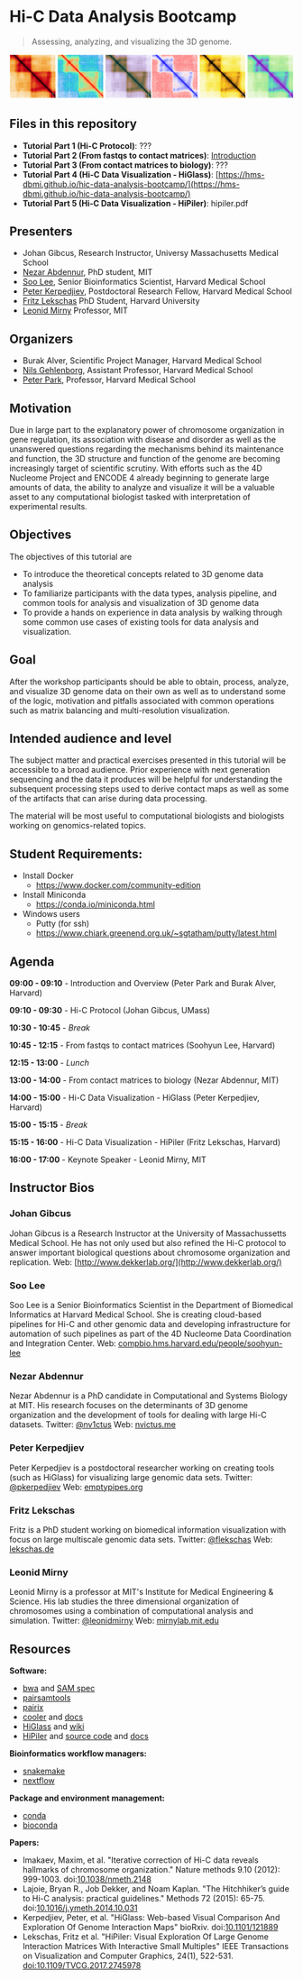 # Hi-C Data Analysis Bootcamp

> Assessing, analyzing, and visualizing the 3D genome.

![Funky Colromaps](/teaser.jpg?raw=true "Some funky colormaps")

## Files in this repository

* **Tutorial Part 1 (Hi-C Protocol)**: ???
* **Tutorial Part 2 (From fastqs to contact matrices)**: [Introduction](https://github.com/hms-dbmi/3d-genome-processing-tutorial/blob/master/ISMB-Tutorial-Visualization-Intro.pdf)
* **Tutorial Part 3 (From contact matrices to biology)**: ???
* **Tutorial Part 4 (Hi-C Data Visualization - HiGlass)**: [https://hms-dbmi.github.io/hic-data-analysis-bootcamp/](https://hms-dbmi.github.io/hic-data-analysis-bootcamp/)
* **Tutorial Part 5 (Hi-C Data Visualization - HiPiler)**: hipiler.pdf

## Presenters

* Johan Gibcus, Research Instructor, Universy Massachusetts Medical School
* [Nezar Abdennur](http://nvictus.me/), PhD student, MIT
* [Soo Lee](https://compbio.hms.harvard.edu/people/soohyun-lee), Senior Bioinformatics Scientist, Harvard Medical School
* [Peter Kerpedjiev](http://emptypipes.org/about), Postdoctoral Research Fellow, Harvard Medical School
* [Fritz Lekschas](https://lekschas.de/) PhD Student, Harvard University
* [Leonid Mirny](http://mirnylab.mit.edu/) Professor, MIT

## Organizers

* Burak Alver, Scientific Project Manager, Harvard Medical School
* [Nils Gehlenborg](http://gehlenborglab.org/), Assistant Professor, Harvard Medical School
* [Peter Park](https://compbio.hms.harvard.edu/), Professor, Harvard Medical School

## Motivation

Due in large part to the explanatory power of chromosome organization in gene regulation, its association with disease and disorder as well as the unanswered questions regarding the mechanisms behind its maintenance and function, the 3D structure and function of the genome are becoming increasingly target of scientific scrutiny. With efforts such as the 4D Nucleome Project and ENCODE 4 already beginning to generate large amounts of data, the ability to analyze and visualize it will be a valuable asset to any computational biologist tasked with interpretation of experimental results.

## Objectives

The objectives of this tutorial are

* To introduce the theoretical concepts related to 3D genome data analysis
* To familiarize participants with the data types, analysis pipeline, and common tools for analysis and visualization of 3D genome data
* To provide a hands on experience in data analysis by walking through some common use cases of existing tools for data analysis and visualization.

## Goal

After the workshop participants should be able to obtain, process, analyze, and visualize 3D genome data on their own as well as to understand some of the logic, motivation and pitfalls associated with common operations such as matrix balancing and multi-resolution visualization.

## Intended audience and level

The subject matter and practical exercises presented in this tutorial will be accessible to a broad audience. Prior experience with next generation sequencing and the data it produces will be helpful for understanding the subsequent processing steps used to derive contact maps as well as some of the artifacts that can arise during data processing.

The material will be most useful to computational biologists and biologists working on genomics-related topics.

## Student Requirements:

* Install Docker
  * https://www.docker.com/community-edition
* Install Miniconda
  * https://conda.io/miniconda.html
* Windows users
  * Putty (for ssh)
  * https://www.chiark.greenend.org.uk/~sgtatham/putty/latest.html

## Agenda

**09:00 - 09:10** - Introduction and Overview (Peter Park and Burak Alver, Harvard)

**09:10 - 09:30** - Hi-C Protocol (Johan Gibcus, UMass)

**10:30 - 10:45** - _Break_

**10:45 - 12:15** - From fastqs to contact matrices (Soohyun Lee, Harvard)

**12:15 - 13:00** - _Lunch_

**13:00 - 14:00** - From contact matrices to biology (Nezar Abdennur, MIT)

**14:00 - 15:00** - Hi-C Data Visualization - HiGlass (Peter Kerpedjiev, Harvard)

**15:00 - 15:15** - _Break_

**15:15 - 16:00** - Hi-C Data Visualization - HiPiler (Fritz Lekschas, Harvard)

**16:00 - 17:00** - Keynote Speaker - Leonid Mirny, MIT


## Instructor Bios

### Johan Gibcus

Johan Gibcus is a Research Instructor at the University of Massachussetts Medical School. He has not only used but also refined the Hi-C protocol to answer important biological questions about chromosome organization and replication. Web: [http://www.dekkerlab.org/](http://www.dekkerlab.org/)

### Soo Lee

Soo Lee is a Senior Bioinformatics Scientist in the Department of Biomedical Informatics at Harvard Medical School. She is creating cloud-based pipelines for Hi-C and other genomic data and developing infrastructure for automation of such pipelines as part of the 4D Nucleome Data Coordination and Integration Center. Web: [compbio.hms.harvard.edu/people/soohyun-lee](https://compbio.hms.harvard.edu/people/soohyun-lee)

### Nezar Abdennur

Nezar Abdennur is a PhD candidate in Computational and Systems Biology at MIT. His research focuses on the determinants of 3D genome organization and the development of tools for dealing with large Hi-C datasets. Twitter: [@nv1ctus](https://twitter.com/nv1ctus) Web: [nvictus.me](http://nvictus.me)

### Peter Kerpedjiev

Peter Kerpedjiev is a postdoctoral researcher working on creating tools (such as HiGlass) for visualizing large genomic data sets. Twitter: [@pkerpedjiev](https://twitter.com/pkerpedjiev) Web: [emptypipes.org](http://emptypipes.org)

### Fritz Lekschas

Fritz is a PhD student working on biomedical information visualization with focus on large multiscale genomic data sets. Twitter: [@flekschas](https://twitter.com/flekschas) Web: [lekschas.de](https://lekschas.de)

### Leonid Mirny

Leonid Mirny is a professor at MIT's Institute for Medical Engineering & Science. His lab studies the three dimensional organization of chromosomes using a combination of computational analysis and simulation. Twitter: [@leonidmirny](https://twitter.com/leonidmirny) Web: [mirnylab.mit.edu](http://mirnylab.mit.edu/)


## Resources

**Software:**

* [bwa](https://github.com/lh3/bwa) and [SAM spec](https://samtools.github.io/hts-specs/SAMv1.pdf)
* [pairsamtools](https://github.com/mirnylab/pairsamtools)
* [pairix](https://github.com/4dn-dcic/pairix)
* [cooler](https://github.com/mirnylab/cooler) and [docs](http://cooler.readthedocs.io/en/latest/)
* [HiGlass](http://cooler.readthedocs.io/en/latest/) and [wiki](https://github.com/hms-dbmi/higlass/wiki)
* [HiPiler](http://hipiler.lekschas.de) and [source code](https://github.com/flekschas/hipiler) and [docs](https://github.com/flekschas/hipiler/wiki)


**Bioinformatics workflow managers:**

* [snakemake](https://snakemake.readthedocs.io/en/stable/)
* [nextflow](https://www.nextflow.io/)


**Package and environment management:**

* [conda](https://conda.io/miniconda.html)
* [bioconda](https://bioconda.github.io/)


**Papers:**

* Imakaev, Maxim, et al. "Iterative correction of Hi-C data reveals hallmarks of chromosome organization." Nature methods 9.10 (2012): 999-1003. doi:[10.1038/nmeth.2148](https://doi.org/10.1038/nmeth.2148)
* Lajoie, Bryan R., Job Dekker, and Noam Kaplan. "The Hitchhiker’s guide to Hi-C analysis: practical guidelines." Methods 72 (2015): 65-75. doi:[10.1016/j.ymeth.2014.10.031](https://doi.org/10.1016/j.ymeth.2014.10.031)
* Kerpedjiev, Peter, et al. "HiGlass: Web-based Visual Comparison And Exploration Of Genome Interaction Maps" bioRxiv. doi:[10.1101/121889](https://doi.org/10.1101/121889)
* Lekschas, Fritz et al. "HiPiler: Visual Exploration Of Large Genome Interaction Matrices With Interactive Small Multiples" IEEE Transactions on Visualization and Computer Graphics, 24(1), 522-531. [doi:10.1109/TVCG.2017.2745978](https://doi.org/10.1109/TVCG.2017.2745978)
